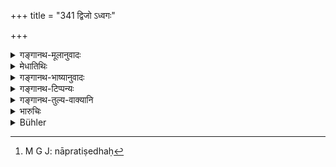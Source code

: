 +++
title = "341 द्विजो ऽध्वगः"

+++

<details><summary>गङ्गानथ-मूलानुवादः</summary>

If a twice-born person, running short of provisions while on a journey, takes two sugar-cane stalks, or two roots, from another man’s field, he does not deserve to be made to pay a fine.—(341)
</details>

<details><summary>मेधातिथिः</summary>

**द्विज**ग्रहणं शूद्रप्रतिषेधार्थम् । **अध्वगो** नैकग्रामवासी । तत्रापि **क्षीणवृत्तिः** क्षीणपथ्योदनः । **द्वाव् इक्षू** दण्डौ, **मूलके,** प्रदर्शनार्थं चैतत् परिमितहरीतकमुद्गादिशमीधान्यानाम् । तथा च "शमीत्रपुसयुग्यघासेषु च न प्रतिषेधः"[^१४२] इति स्मृत्यन्तरम् । **परक्षेत्रात्** परकीयस्थानाद् इत्यर्थः, परिवृताद् अपि ॥ ८.३४१ ॥


[^१४२]:
     M G J: nāpratiṣedhaḥ
</details>

<details><summary>गङ्गानथ-भाष्यानुवादः</summary>

The text has used the term ‘*twice-born person*’ with a view to preclude
*Śūdras*.

‘*On a journey*’—*i.e*., not an inhabitant of the same village;—hut
there also he should be one ‘*who has run short of provisions*’—*i.e*.,
whose journey-rations have been exhausted.

‘*Two sugar-cane stalks*’ and ‘*two roots*’;—these are mentioned only by
way of illustration, indicating small quantities of green vegetables,
*mudga* -grains, leguminous grains and so forth. Says another
Smṛti-text—‘There is no prohibition regarding leguminous grains,
cucumber and grass.’

‘*From another man’s field*’—*i.e*., from a place belonging to another
person;—even though it be within an enclosure.—(341)
</details>

<details><summary>गङ्गानथ-टिप्पन्यः</summary>

This verse is quoted in *Mitākṣara* (2.275), to the effect that there is
no punishment for way-farers stealing some little things on the way.
*Bālambhaṭṭī* adds the following notes:—‘*Adhvāga*,’
way-farer,—‘*kṣīṇavṛttiḥ*,’ with his food-supply exhausted.

It is quoted in *Parāśaramādhava* (Vyavahāra, p. 314);—in
*Vivādacintāmaṇi* (p. 146), which explains ‘*kṣīṇavṛttiḥ*’ as having no
food for the journey;—and in *Saṃskāramayūkha* (p. 124).
</details>

<details><summary>गङ्गानथ-तुल्य-वाक्यानि</summary>

See Manu, 11.16-17.
</details>

<details><summary>भारुचिः</summary>

एवं च राजदण्डप्रतिषेदार्थो ऽयम् आरम्भो ऽर्थलक्षणे सति स्तेये, न तु चौर्याभ्यनुज्ञा । एतेनादोषः । शाकमत्स्यादिग्रहणं व्याख्यातम् ॥ ८.३४० ॥
</details>

<details><summary>Bühler</summary>

341	A twice-born man, who is travelling and whose provisions are exhausted, shall not be fined, if he takes two stalks of sugar-cane or two (esculent) roots from the field of another man.
</details>
